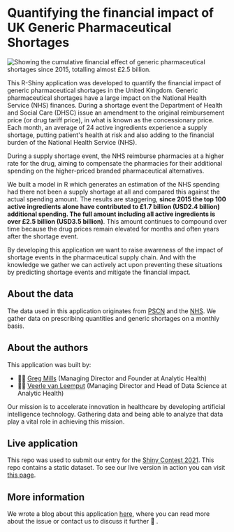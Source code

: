 # Quantifying the financial impact of UK Generic Pharmaceutical Shortages 

![*Showing the cumulative financial effect of generic pharmaceutical shortages since 2015, totalling almost £2.5 billion.*](https://analytichealth.co.uk/wp-content/uploads/2021/03/shortages.png)

This R-Shiny application was developed to quantify the financial impact of generic pharmaceutical shortages in the United Kingdom. Generic pharmaceutical shortages have a large impact on the National Health Service (NHS) finances. During a shortage event the Department of Health and Social Care (DHSC) issue an amendment to the original reimbursement price (or drug tariff price), in what is known as the concessionary price. Each month, an average of 24 active ingredients experience a supply shortage, putting patient's health at risk and also adding to the financial burden of the National Health Service (NHS). 

During a supply shortage event, the NHS reimburse pharmacies at a higher rate for the drug, aiming to compensate the pharmacies for their additional spending on the higher-priced branded pharmaceutical alternatives. 

We built a model in R which generates an estimation of the NHS spending had there not been a supply shortage at all and compared this against the actual spending amount. The results are staggering, **since 2015 the top 100 active ingredients alone have contributed to £1.7 billion (USD2.4 billion) additional spending. The full amount including all active ingredients is over £2.5 billion (USD3.5 billion)**. This amount continues to compound over time because the drug prices remain elevated for months and often years after the shortage event. 

By developing this application we want to raise awareness of the impact of shortage events in the pharmaceutical supply chain. And with the knowledge we gather we can actively act upon preventing these situations by predicting shortage events and mitigate the financial impact.

## About the data

The data used in this application originates from [PSCN](https://psnc.org.uk/dispensing-supply/supply-chain/generic-shortages/') and the [NHS]('https://opendata.nhsbsa.net/dataset/english-prescribing-data-epd). We gather data on prescribing quantities and generic shortages on a monthly basis.  

## About the authors

This application was built by:

* 👨‍💻  [Greg Mills](https://github.com/analytichealth) (Managing Director and Founder at Analytic Health)
* 👩‍💻 [Veerle van Leemput](https://github.com/hypebright) (Managing Director and Head of Data Science at Analytic Health)

Our mission is to accelerate innovation in healthcare by developing artificial intelligence technology. Gathering data and being able to analyze that data play a vital role in achieving this mission. 

## Live application

This repo was used to submit our entry for the [Shiny Contest 2021](https://blog.rstudio.com/2021/03/11/time-to-shiny/). This repo contains a static dataset. To see our live version in action you can visit [this page](https://apps.analytichealth.co.uk/shortages/). 

## More information

We wrote a blog about this application [here](https://analytichealth.co.uk/quantifying-the-financial-impact-of-uk-generic-pharmaceutical-shortages/), where you can read more about the issue or contact us to discuss it further 💬 .
